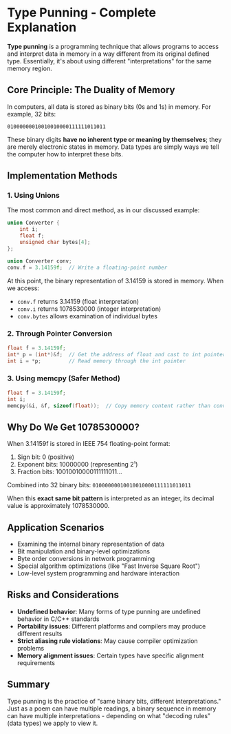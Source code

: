 # Type Punning - Complete Explanation

**Type punning** is a programming technique that allows programs to access and interpret data in memory in a way different from its original defined type. Essentially, it's about using different "interpretations" for the same memory region.

## Core Principle: The Duality of Memory

In computers, all data is stored as binary bits (0s and 1s) in memory. For example, 32 bits:

```
01000000010010010000111111011011
```

These binary digits **have no inherent type or meaning by themselves**; they are merely electronic states in memory. Data types are simply ways we tell the computer how to interpret these bits.

## Implementation Methods

### 1. Using Unions

The most common and direct method, as in our discussed example:

```c
union Converter {
    int i;
    float f;
    unsigned char bytes[4];
};

union Converter conv;
conv.f = 3.14159f;  // Write a floating-point number
```

At this point, the binary representation of 3.14159 is stored in memory. When we access:

- `conv.f` returns 3.14159 (float interpretation)
- `conv.i` returns 1078530000 (integer interpretation)
- `conv.bytes` allows examination of individual bytes

### 2. Through Pointer Conversion

```c
float f = 3.14159f;
int* p = (int*)&f;  // Get the address of float and cast to int pointer
int i = *p;         // Read memory through the int pointer
```

### 3. Using memcpy (Safer Method)

```c
float f = 3.14159f;
int i;
memcpy(&i, &f, sizeof(float));  // Copy memory content rather than converting pointers
```

## Why Do We Get 1078530000?

When 3.14159f is stored in IEEE 754 floating-point format:

1. Sign bit: 0 (positive)
2. Exponent bits: 10000000 (representing 2¹)
3. Fraction bits: 10010010000111111011...

Combined into 32 binary bits: `01000000010010010000111111011011`

When this **exact same bit pattern** is interpreted as an integer, its decimal value is approximately 1078530000.

## Application Scenarios

- Examining the internal binary representation of data
- Bit manipulation and binary-level optimizations
- Byte order conversions in network programming
- Special algorithm optimizations (like "Fast Inverse Square Root")
- Low-level system programming and hardware interaction

## Risks and Considerations

- **Undefined behavior**: Many forms of type punning are undefined behavior in C/C++ standards
- **Portability issues**: Different platforms and compilers may produce different results
- **Strict aliasing rule violations**: May cause compiler optimization problems
- **Memory alignment issues**: Certain types have specific alignment requirements

## Summary

Type punning is the practice of "same binary bits, different interpretations." Just as a poem can have multiple readings, a binary sequence in memory can have multiple interpretations - depending on what "decoding rules" (data types) we apply to view it.
